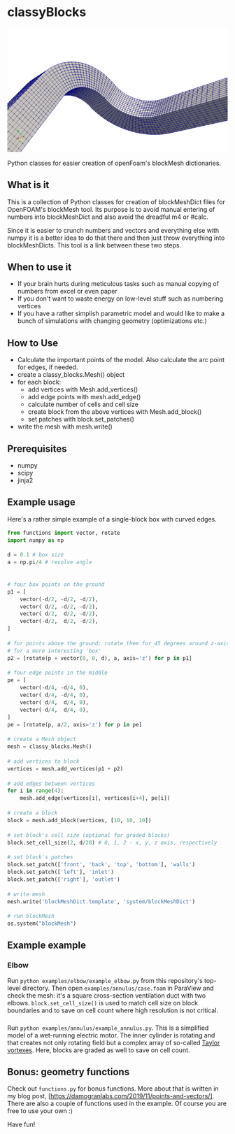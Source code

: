 # classyBlocks
![Screenshot](https://github.com/FranzBangar/classyBlocks/blob/master/screenshot.png?raw=true "Screenshot")

Python classes for easier creation of openFoam's blockMesh dictionaries.

## What is it
This is a collection of Python classes for creation of blockMeshDict files for OpenFOAM's blockMesh tool.
Its purpose is to avoid manual entering of numbers into blockMeshDict and also avoid the dreadful m4 or #calc.

Since it is easier to crunch numbers and vectors and everything else with numpy it is a better idea to do that
there and then just throw everything into blockMeshDicts. This tool is a link between these two steps.

## When to use it
- If your brain hurts during meticulous tasks such as manual copying of numbers from excel or even paper
- If you don't want to waste energy on low-level stuff such as numbering vertices
- If you have a rather simplish parametric model and would like to make a bunch of simulations with changing geometry (optimizations etc.)

## How to Use
- Calculate the important points of the model. Also calculate the arc point for edges, if needed.
- create a classy_blocks.Mesh() object
- for each block:
    - add vertices with Mesh.add_vertices()
    - add edge points with mesh.add_edge()
    - calculate number of cells and cell size
    - create block from the above vertices with Mesh.add_block()
    - set patches with block.set_patches()
- write the mesh with mesh.write()

## Prerequisites
 - numpy
 - scipy
 - jinja2

## Example usage
Here's a rather simple example of a single-block box with curved edges.

```python
from functions import vector, rotate
import numpy as np

d = 0.1 # box size
a = np.pi/4 # revolve angle


# four box points on the ground
p1 = [
    vector(-d/2, -d/2, -d/2),
    vector( d/2, -d/2, -d/2),
    vector( d/2,  d/2, -d/2),
    vector(-d/2,  d/2, -d/2),
]

# for points above the ground; rotate them for 45 degrees around z-axis
# for a more interesting 'box'
p2 = [rotate(p + vector(0, 0, d), a, axis='z') for p in p1]

# four edge points in the middle
pe = [
    vector(-d/4, -d/4, 0),
    vector( d/4, -d/4, 0),
    vector( d/4,  d/4, 0),
    vector(-d/4,  d/4, 0),
]
pe = [rotate(p, a/2, axis='z') for p in pe]

# create a Mesh object
mesh = classy_blocks.Mesh()

# add vertices to block
vertices = mesh.add_vertices(p1 + p2)

# add edges between vertices
for i in range(4):
    mesh.add_edge(vertices[i], vertices[i+4], pe[i])

# create a block
block = mesh.add_block(vertices, [10, 10, 10])

# set block's cell size (optional for graded blocks)
block.set_cell_size(2, d/20) # 0, 1, 2 - x, y, z axis, respectively

# set block's patches
block.set_patch(['front', 'back', 'top', 'bottom'], 'walls')
block.set_patch(['left'], 'inlet')
block.set_patch(['right'], 'outlet')

# write mesh
mesh.write('blockMeshDict.template', 'system/blockMeshDict')

# run blockMesh
os.system("blockMesh")
```

## Example example
### Elbow
Run `python examples/elbow/example_elbow.py` from this repository's top-level directory.
Then open `examples/annulus/case.foam` in ParaView and check the mesh: it's a
square cross-section ventilation duct with two elbows. `block.set_cell_size()` is used to 
match cell size on block boundaries and to save on cell count where high resolution is not critical.

### 
Run `python examples/annulus/example_annulus.py`. This is a simplified model of a wet-running electric motor.
The inner cylinder is rotating and that creates not only rotating field but a complex array of so-called
[Taylor vortexes](https://www.google.com/search?tbm=isch&q=taylor+vortex). Here, blocks are graded as well
to save on cell count.

## Bonus: geometry functions
Check out `functions.py` for bonus functions. More about that is written in my blog post, [https://damogranlabs.com/2019/11/points-and-vectors/].
There are also a couple of functions used in the example.
Of course you are free to use your own :)

Have fun!